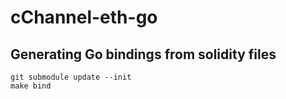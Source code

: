 # cChannel-eth-go 

## Generating Go bindings from solidity files
```
git submodule update --init
make bind
```
